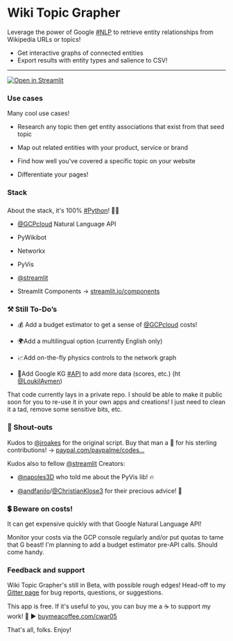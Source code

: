 
# Wiki Topic Grapher

Leverage the power of Google [#NLP](https://threadreaderapp.com/hashtag/NLP) to retrieve entity relationships from Wikipedia URLs or topics!

-   Get interactive graphs of connected entities  
-   Export results with entity types and salience to CSV!

_________________

[![Open in Streamlit](https://static.streamlit.io/badges/streamlit_badge_black_white.svg)](https://share.streamlit.io/charlywargnier/s4_wiki_topic_grapher/main/app.py)


### Use cases

Many cool use cases!

-   Research any topic then get entity associations that exist from that seed topic
    
-   Map out related entities with your product, service or brand
    
-   Find how well you've covered a specific topic on your website
    
-   Differentiate your pages!
    

### Stack

###   

About the stack, it's 100% [#Python](https://threadreaderapp.com/hashtag/Python)! 🐍🔥

-   [@GCPcloud](https://twitter.com/GCPcloud) Natural Language API
    
-   PyWikibot
    
-   Networkx
    
-   PyVis
    
-   [@streamlit](https://twitter.com/streamlit)
    
-   Streamlit Components -> [streamlit.io/components](https://www.streamlit.io/components)
    

  

### **⚒️ Still To-Do’s**

-   💰 Add a budget estimator to get a sense of [@GCPcloud](https://twitter.com/GCPcloud) costs!
    
-   🌍Add a multilingual option (currently English only)
    
-   📈Add on-the-fly physics controls to the network graph
    
-   💯Add Google KG [#API](https://threadreaderapp.com/hashtag/API) to add more data (scores, etc.) (ht [@LoukilAymen](https://twitter.com/LoukilAymen))
    

That code currently lays in a private repo. I should be able to make it public soon for you to re-use it in your own apps and creations! I just need to clean it a tad, remove some sensitive bits, etc.

  

### 🙌 Shout-outs

Kudos to [@jroakes](https://twitter.com/jroakes) for the original script. Buy that man a 🍺 for his sterling contributions! -> [paypal.com/paypalme/codes…](https://www.paypal.com/paypalme/codeseo)

Kudos also to fellow [@streamlit](https://twitter.com/streamlit) Creators:

-   [@napoles3D](https://twitter.com/napoles3D) who told me about the PyVis lib! 🔥
    
-   [@andfanilo](https://twitter.com/andfanilo)/[@ChristianKlose3](https://twitter.com/ChristianKlose3) for their precious advice! 🙏
    

  

### 💲 Beware on costs!

It can get expensive quickly with that Google Natural Language API!

  

Monitor your costs via the GCP console regularly and/or put quotas to tame that G beast! I'm planning to add a budget estimator pre-API calls. Should come handy.

  

### Feedback and support

  

Wiki Topic Grapher's still in Beta, with possible rough edges! Head-off to my [Gitter page](https://gitter.im/DataChaz/WikiTopic) for bug reports, questions, or suggestions.

This app is free. If it's useful to you, you can buy me a ☕ to support my work! 🙏 ▶️ [buymeacoffee.com/cwar05](https://www.buymeacoffee.com/cwar05)


  

That's all, folks. Enjoy!

